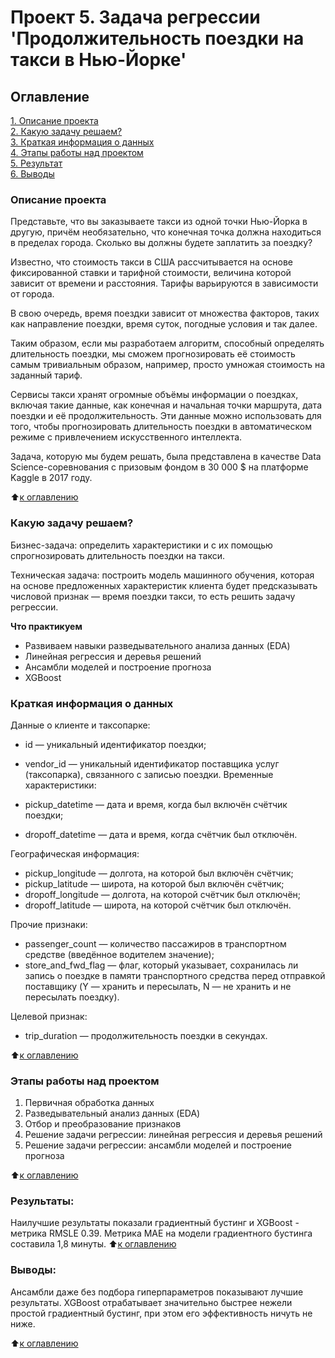 # Проект 5. Задача регрессии 'Продолжительность поездки на такси в Нью-Йорке'

## Оглавление  
[1. Описание проекта](https://github.com/G4dgetHackwrench/Homework/tree/main/Learning/Блок%205.%20Математика%20в%20ML.%20Часть%20I/PROJECT-5.%20Задача%20регрессии/README.md#Описание-проекта)  
[2. Какую задачу решаем?](https://github.com/G4dgetHackwrench/Homework/tree/main/Learning/Блок%205.%20Математика%20в%20ML.%20Часть%20I/PROJECT-5.%20Задача%20регрессии/README.md#Какую-задачу-решаем)  
[3. Краткая информация о данных](https://github.com/G4dgetHackwrench/Homework/tree/main/Learning/Блок%205.%20Математика%20в%20ML.%20Часть%20I/PROJECT-5.%20Задача%20регрессии/README.md#Краткая-информация-о-данных)  
[4. Этапы работы над проектом](https://github.com/G4dgetHackwrench/Homework/tree/main/Learning/Блок%205.%20Математика%20в%20ML.%20Часть%20I/PROJECT-5.%20Задача%20регрессии/README.md#Этапы-работы-над-проектом)  
[5. Результат](https://github.com/G4dgetHackwrench/Homework/tree/main/Learning/Блок%205.%20Математика%20в%20ML.%20Часть%20I/PROJECT-5.%20Задача%20регрессии/README.md#Результат)    
[6. Выводы](https://github.com/G4dgetHackwrench/Homework/tree/main/Learning/Блок%205.%20Математика%20в%20ML.%20Часть%20I/PROJECT-5.%20Задача%20регрессии/README.md#Выводы) 

### Описание проекта    
Представьте, что вы заказываете такси из одной точки Нью-Йорка в другую, причём необязательно, что конечная точка должна находиться в пределах города. Сколько вы должны будете заплатить за поездку?

Известно, что стоимость такси в США рассчитывается на основе фиксированной ставки и тарифной стоимости, величина которой зависит от времени и расстояния. Тарифы варьируются в зависимости от города.

В свою очередь, время поездки зависит от множества факторов, таких как направление поездки, время суток, погодные условия и так далее.

Таким образом, если мы разработаем алгоритм, способный определять длительность поездки, мы сможем прогнозировать её стоимость самым тривиальным образом, например, просто умножая стоимость на заданный тариф.

Сервисы такси хранят огромные объёмы информации о поездках, включая такие данные, как конечная и начальная точки маршрута, дата поездки и её продолжительность. Эти данные можно использовать для того, чтобы прогнозировать длительность поездки в автоматическом режиме с привлечением искусственного интеллекта.

Задача, которую мы будем решать, была представлена в качестве Data Science-соревнования с призовым фондом в 30 000 $ на платформе Kaggle в 2017 году.

:arrow_up:[к оглавлению](https://github.com/G4dgetHackwrench/Homework/tree/main/Learning/Блок%205.%20Математика%20в%20ML.%20Часть%20I/PROJECT-5.%20Задача%20регрессии/README.md#Оглавление)


### Какую задачу решаем?    
Бизнес-задача: определить характеристики и с их помощью спрогнозировать длительность поездки на такси.

Техническая задача: построить модель машинного обучения, которая на основе предложенных характеристик клиента будет предсказывать числовой признак — время поездки такси, то есть решить задачу регрессии.

**Что практикуем**     
* Развиваем навыки разведывательного анализа данных (EDA)
* Линейная регрессия и деревья решений
* Ансамбли моделей и построение прогноза
* XGBoost


### Краткая информация о данных

Данные о клиенте и таксопарке:

* id — уникальный идентификатор поездки;
* vendor_id — уникальный идентификатор поставщика услуг (таксопарка), связанного с записью поездки.
Временные характеристики:

* pickup_datetime — дата и время, когда был включён счётчик поездки;
* dropoff_datetime — дата и время, когда счётчик был отключён.

Географическая информация:

* pickup_longitude — долгота, на которой был включён счётчик;
* pickup_latitude — широта, на которой был включён счётчик;
* dropoff_longitude — долгота, на которой счётчик был отключён;
* dropoff_latitude — широта, на которой счётчик был отключён.

Прочие признаки:

* passenger_count — количество пассажиров в транспортном средстве (введённое водителем значение);
* store_and_fwd_flag — флаг, который указывает, сохранилась ли запись о поездке в памяти транспортного средства перед отправкой поставщику (Y — хранить и пересылать, N — не хранить и не пересылать поездку).

Целевой признак:

* trip_duration — продолжительность поездки в секундах.
  
:arrow_up:[к оглавлению](https://github.com/G4dgetHackwrench/Homework/tree/main/Learning/Блок%205.%20Математика%20в%20ML.%20Часть%20I/PROJECT-5.%20Задача%20регрессии/README.md#Оглавление)


### Этапы работы над проектом  
1. Первичная обработка данных
2. Разведывательный анализ данных (EDA)
3. Отбор и преобразование признаков
4. Решение задачи регрессии: линейная регрессия и деревья решений
5. Решение задачи регрессии: ансамбли моделей и построение прогноза

:arrow_up:[к оглавлению](https://github.com/G4dgetHackwrench/Homework/tree/main/Learning/Блок%205.%20Математика%20в%20ML.%20Часть%20I/PROJECT-5.%20Задача%20регрессии/README.md#Оглавление)


### Результаты:  
Наилучшие результаты показали градиентный бустинг и XGBoost - метрика RMSLE 0.39. Метрика MAE на модели градиентного бустинга составила 1,8 минуты.
:arrow_up:[к оглавлению](https://github.com/G4dgetHackwrench/Homework/tree/main/Learning/Блок%205.%20Математика%20в%20ML.%20Часть%20I/PROJECT-5.%20Задача%20регрессии/README.md#Оглавление)


### Выводы:  
Ансамбли даже без подбора гиперпараметров показывают лучшие результаты.
XGBoost отрабатывает значительно быстрее нежели простой градиентный бустинг, при этом его эффективность ничуть не ниже.

:arrow_up:[к оглавлению](https://github.com/G4dgetHackwrench/Homework/tree/main/Learning/Блок%205.%20Математика%20в%20ML.%20Часть%20I/PROJECT-5.%20Задача%20регрессии/README.md#Оглавление)